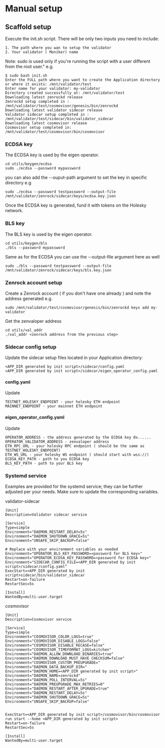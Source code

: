 
# Manual setup


## Scaffold setup
Execute the init.sh script. There will be only two inputs you need to include:


    1. The path where you wan to setup the validator
    2. Your validator ( Moniker) name

Note: sudo is used only if you're running the script with a user different from the root user.”  e.g.

```
$ sudo bash init.sh
Enter the FULL path where you want to create the Application directory or where it exists: /mnt/validator/test
Enter name for your validator: my-validator
Directory created successfully at: /mnt/validator/test
Downloading latest zenrockd release
Zenrockd setup completed in : /mnt/validator/test/cosmovisor/genesis/bin/zenrockd
Downloading latest validator sidecar release
Validator sidecar setup completed in : /mnt/validator/test/sidecar/bin/validator_sidecar
Downloading latest cosmovisor release
Cosmovisor setup completed in: /mnt/validator/test/cosmovisor/bin/cosmovisor
```

### ECDSA key 

The ECDSA key is used by the eigen operator.

```
cd utils/keygen/ecdsa
sudo ./ecdsa --password mypassword
```

you can also add the --ouput-path argument to set the key in specific directory e.g

```
sudo ./ecdsa --password testpassword --output-file /mnt/validator/zenrock/sidecar/keys/ecdsa.key.json
```

Once the ECDSA key is generated, fund it with tokens on the Holesky network.


### BLS key

The BLS key is used by the eigen operator.

```
cd utils/keygen/bls
./bls --password mypassword
```

Same as for the ECDSA you can use the --output-file argument here as well

```
sudo ./bls --password testpassword --output-file /mnt/validator/zenrock/sidecar/keys/bls.key.json
```

### Zenrock account setup

Create a Zenrock account ( if you don't have one already ) and note the address generated e.g.

```
sudo /mnt/validator/test/cosmovisor/genesis/bin/zenrockd keys add my-validator
```

Get the zenvaloper address

```
cd utils/val_addr
./val_addr <zenrock address from the previous step>
```

### Sidecar config setup

Update the sidecar setup files located in your Application directory:

```
<APP_DIR generated by init script>/sidecar/config.yaml
<APP_DIR generated by init script>/sidecar/eigen_operator_config.yaml
```

#### config.yaml
Update

```
TESTNET_HOLESKY_ENDPOINT - your holesky ETH endpoint
MAINNET_ENDPOINT - your mainnet ETH endpoint
```

#### eigen_operator_config.yaml

Update

```
OPERATOR_ADDRESS - the address generated by the ECDSA key 0x......
OPERATOR_VALIDATOR_ADDRESS - zenvaloper address
ETH_RPC_URL - your holesky RPC endpoint ( should be the same as TESTNET_HOLESKY_ENDPOINT)
ETH_WS_URL - your holesky WS endpoint ( should start with wss://)
ECDSA_KEY_PATH - path to you ECDSA key 
BLS_KEY_PATH - path to your BLS key
```


### Systemd service

Examples are provided for the systemd service; they can be further adjusted per your needs. Make sure to update the corresponding variables.

validator-sidecar

```
[Unit]
Description=Validator sidecar service

[Service]
Type=simple
Environment="DAEMON_RESTART_DELAY=5s"
Environment="DAEMON_SHUTDOWN_GRACE=5s"
Environment="UNSAFE_SKIP_BACKUP=false"

# Replace with your environment variables as needed
Environment="OPERATOR_BLS_KEY_PASSWORD=<password for BLS key>"
Environment="OPERATOR_ECDSA_KEY_PASSWORD=<password for ECDSA key>"
Environment="SIDECAR_CONFIG_FILE=<APP_DIR generated by init script>/sidecar/config.yaml"
ExecStart=<APP_DIR generated by init script>sidecar/bin/validator_sidecar 
Restart=on-failure
RestartSec=5s

[Install]
WantedBy=multi-user.target
```

cosmovisor

```
[Unit]
Description=Cosmovisor service

[Service]
Type=simple
Environment="COSMOVISOR_COLOR_LOGS=true"
Environment="COSMOVISOR_DISABLE_LOGS=false"
Environment="COSMOVISOR_DISABLE_RECASE=false"
Environment="COSMOVISOR_TIMEFORMAT_LOGS=kitchen"
Environment="DAEMON_ALLOW_DOWNLOAD_BINARIES=true"
Environment="DAEMON_DOWNLOAD_MUST_HAVE_CHECKSUM=false"
Environment="COSMOVISOR_CUSTOM_PREUPGRADE="
Environment="DAEMON_DATA_BACKUP_DIR="
Environment="DAEMON_HOME=<APP_DIR generated by init script>"
Environment="DAEMON_NAME=zenrockd"
Environment="DAEMON_POLL_INTERVAL=5s"
Environment="DAEMON_PREUPGRADE_MAX_RETRIES=0"
Environment="DAEMON_RESTART_AFTER_UPGRADE=true"
Environment="DAEMON_RESTART_DELAY=5s"
Environment="DAEMON_SHUTDOWN_GRACE=5s"
Environment="UNSAFE_SKIP_BACKUP=false"


ExecStart=<APP_DIR generated by init script>/cosmovisor/bin/cosmovisor run start --home <APP_DIR generated by init script>
Restart=on-failure
RestartSec=5s

[Install]
WantedBy=multi-user.target
``` 
